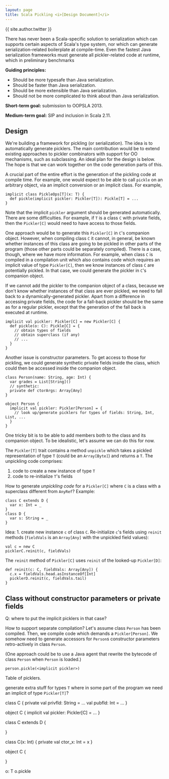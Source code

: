 ```yaml
---
layout: page
title: Scala Pickling <i>[Design Document]</i>
---
```


{{ site.author.twitter }}

<!-- Serialization, or _pickling_ in Scala has always depended Java-based
frameworks or libraries-- most famously, the JVM's built-in runtime
serialization. Most of these frameworks automatically take care of serialization for the
programmer, but do so at runtime, incurring a considerable runtime performance hit.

Pickler combinators have been long been thought of as the most robust approach
to serialization in functional languages. Pickler combinators compose
elegantly, but are considered a major source of boilerplate to manually write. -->

There has never been a Scala-specific solution to serialization which can
supports certain aspects of Scala's type system, nor which can generate
serialization-related boilerplate at compile-time. Even the fastest Java
serialization frameworks must generate all pickler-related code at runtime,
which in preliminary benchmarks

**Guiding principles:**

- Should be more typesafe than Java serialization.
- Should be faster than Java serialization.
- Should be more extensible than Java serialization.
- Should not be more complicated to think about than Java serialization.

**Short-term goal:** submission to OOPSLA 2013.

**Medium-term goal:** SIP and inclusion in Scala 2.11.

## Design

We're building a framework for pickling (or serialization). The idea is to
automatically generate picklers. The main contribution would be to extend
existing approaches to pickler combinators with support for OO mechanisms,
such as subclassing. An ideal plan for the design is below. The hope is that
we can work together on the code generation parts of this.

A crucial part of the entire effort is the generation of the pickling code at
compile time. For example, one would expect to be able to call `pickle` on an
arbitrary object, via an implicit conversion or an implicit class. For
example,

    implicit class PickleOps[T](x: T) {
      def pickle(implicit pickler: Pickler[T]): Pickle[T] = ...
    }

Note that the implicit `pickler` argument should be generated automatically.
There are some difficulties. For example, if `T` is a class `C` with private
fields, then the `Pickler[C]` would need to have access to those fields.

One approach would be to generate this `Pickler[C]` in `C`'s companion object.
However, when compiling class `C` it cannot, in general, be known whether
instances of this class are going to be pickled in other parts of the program
(those other parts could be separately compiled). There is a case, though,
where we have more information. For example, when class `C` is compiled in a
compilation unit which also contains code which requires an implicit value of
type `Pickler[C]`, then we know instances of class `C` are potentially
pickled. In that case, we could generate the pickler in `C`'s companion
object.

If we cannot add the pickler to the companion object of a class, because we
don't know whether instances of that class are ever pickled, we need to fall
back to a dynamically-generated pickler. Apart from a difference in accessing
private fields, the code for a fall-back pickler should be the same as for a
regular pickler, except that the generation of the fall back is executed at
runtime.

    implicit val pickler: Pickler[C] = new Pickler[C] {
      def pickle(o: C): Pickle[C] = {
        // obtain types of fields
        // obtain superclass (if any)
        // ...
      }
    }

Another issue is constructor parameters. To get access to those for pickling,
we could generate synthetic private fields inside the class, which could then
be accessed inside the companion object.

    class Person(name: String, age: Int) {
      var grades = List[String]()
      // synthetic:
      private def ctorArgs: Array[Any]
    }

    object Person {
      implicit val pickler: Pickler[Person] = {
        // look up/generate picklers for types of fields: String, Int, List, ...
      }
    }

One tricky bit is to be able to add members both to the class and its
companion object. To be idealistic, let's assume we can do this for now.

The `Pickler[T]` trait contains a method `unpickle` which takes a pickled
representation of type `T` (could be an `Array[Byte]`) and returns a `T`. The
unpickling code comprises:

  1. code to create a new instance of type `T`
  2. code to re-initialize `T`'s fields

How to generate _unpickling code_ for a `Pickler[C]` where `C` is a class with
a superclass different from `AnyRef`? Example:

    class C extends D {
      var x: Int = _
    }
    class D {
      var s: String = _
    }

Idea: 1. create new instance `c` of class `C`. Re-initialize `c`'s fields
using `reinit` methods (`fieldVals` is an `Array[Any]` with the unpickled
field values):

    val c = new C
    picklerC.reinit(c, fieldVals)

The `reinit` method of `Pickler[C]` uses `reinit` of the looked-up
`Pickler[D]`:

    def reinit(c: C, fieldVals: Array[Any]) {
      c.x = fieldVals.head.asInstanceOf[Int]
      picklerD.reinit(c, fieldVals.tail)
    }



## Class without constructor parameters or private fields

Q: where to put the implicit picklers in that case?





How to support separate compilation? Let's assume class `Person` has been
compiled. Then, we compile code which demands a `Pickler[Person]`. We somehow
need to generate accessors for `Person`s constructor parameters retro-actively
in class `Person`.

(One approach could be to use a Java agent that rewrite the bytecode of class
`Person` when `Person` is loaded.)


    person.pickle(<implicit pickler>)


Table of picklers.


generate extra stuff for types `T` where in some part of the program we need
an implicit of type `Pickler[T]`?





class C {
  private val privfld: String = ...
  val pubfld: Int = ...
}

object C {
  implicit val pickler: Pickler[C] = ...
}


class C extends D {

}


class C(x: Int) {
  private val ctor_x: Int = x
}

object C {

}


o: T
o.pickle

